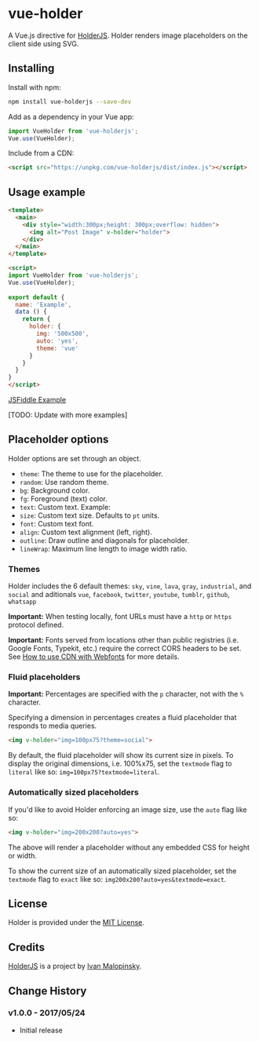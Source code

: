 # vue-holder

A Vue.js directive for [HolderJS](https://github.com/imsky/holder).
Holder renders image placeholders on the client side using SVG.

## Installing

Install with npm:
```bash
npm install vue-holderjs --save-dev
```

Add as a dependency in your Vue app:

```javascript
import VueHolder from 'vue-holderjs';
Vue.use(VueHolder);
```

Include from a CDN:
```html
<script src="https://unpkg.com/vue-holderjs/dist/index.js"></script>
```

## Usage example

```html
<template>
  <main>
    <div style="width:300px;height: 300px;overflow: hidden">
      <img alt="Post Image" v-holder="holder">
    </div>
  </main>
</template>

<script>
import VueHolder from 'vue-holderjs';
Vue.use(VueHolder);
	
export default {
  name: 'Example',
  data () {
    return {
      holder: {
        img: '500x500',
        auto: 'yes',
        theme: 'vue'
      }
    }
  }
}
</script>
```
[JSFiddle Example](https://jsfiddle.net/boogermann/fcb6ttk1/)

[TODO: Update with more examples]

## Placeholder options

Holder options are set through an object.

* `theme`: The theme to use for the placeholder.
* `random`: Use random theme.
* `bg`: Background color.
* `fg`: Foreground (text) color.
* `text`: Custom text. Example:
* `size`: Custom text size. Defaults to `pt` units.
* `font`: Custom text font.
* `align`: Custom text alignment (left, right).
* `outline`: Draw outline and diagonals for placeholder.
* `lineWrap`: Maximum line length to image width ratio.

### Themes

Holder includes the 6 default themes: ``sky``, ``vine``, ``lava``, ``gray``, ``industrial``, and ``social``
and aditionals ``vue``, ``facebook``, ``twitter``, ``youtube``, ``tumblr``, ``github``, ``whatsapp``

**Important:** When testing locally, font URLs must have a `http` or `https` protocol defined.

**Important:** Fonts served from locations other than public registries (i.e. Google Fonts, Typekit, etc.) require the correct CORS headers to be set. See [How to use CDN with Webfonts](https://www.maxcdn.com/one/tutorial/how-to-use-cdn-with-webfonts/) for more details.

### Fluid placeholders

**Important:** Percentages are specified with the `p` character, not with the `%` character.

Specifying a dimension in percentages creates a fluid placeholder that responds to media queries.

```html
<img v-holder="img=100px75?theme=social">
```

By default, the fluid placeholder will show its current size in pixels. To display the original dimensions, i.e. 100%x75, set the ``textmode`` flag to ``literal`` like so: `img=100px75?textmode=literal`.

### Automatically sized placeholders

If you'd like to avoid Holder enforcing an image size, use the ``auto`` flag like so:

```html
<img v-holder="img=200x200?auto=yes">
```

The above will render a placeholder without any embedded CSS for height or width.

To show the current size of an automatically sized placeholder, set the ``textmode`` flag to ``exact`` like so: `img200x200?auto=yes&textmode=exact`.

## License

Holder is provided under the [MIT License](http://opensource.org/licenses/MIT).

## Credits

[HolderJS](https://github.com/imsky/holder) is a project by [Ivan Malopinsky](http://imsky.co).


## Change History

### v1.0.0 - 2017/05/24

* Initial release